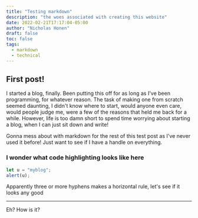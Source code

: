 ```yaml
---
title: "Testing markdown"
description: "the woes associated with creating this website"
date: 2022-02-21T17:17:04-05:00
author: "Nicholas Honen"
draft: false
toc: false
tags:
  - markdown
  - technical
---
```


## First post!

I started a blog, finally. Been putting this off for as long as I've been programming, for whatever reason. The task of making one from scratch seemed daunting, I didn't know where to start, would anyone even care, would people judge me, were a few of the reasons that held me back for a while. However, life is too damn short to spend time worrying about starting a blog, when I can just sit down and write!

Gonna mess about with markdown for the rest of this test post as I've never used it before! Just want to see if I have a handle on everything.



### I wonder what code highlighting looks like here

```javascript
let u = "myblog";
alert(u);
```
Apparently three or more hyphens makes a horizontal rule, let's see if it looks any good

---------------------------------------------------------------

Eh? How is it?

